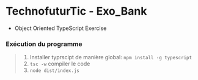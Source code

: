# TechnofuturTic - Exo_Bank
+ Object Oriented TypeScript Exercise

### Exécution du programme
> 1. Installer typrscipt de manière global: `npm install -g typescript`
>2. `tsc -w` compiler le code
>3. `node dist/index.js`
